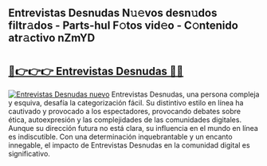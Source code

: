 ## Entrevistas Desnudas N𝚞𝚎vos desn𝚞dos filtr𝚊dos - Parts-huI F𝚘tos vid𝚎o - C𝚘ntenido atr𝚊ctivo nZmYD

# <h2><a href="http://mb2wzl2.tromn.icu/?c=Entrevistas+Desnudas">🔗👉👉👉 Entrevistas Desnudas 🔗🔗</a></h2>

[![Entrevistas Desnudas nuevo](https://i.imgur.com/pEAQMta.gif)](http://mb2wzl2.tromn.icu/?c=Entrevistas+Desnudas)
Entrevistas Desnudas, una persona compleja y esquiva, desafía la categorización fácil. Su distintivo estilo en línea ha cautivado y provocado a los espectadores, provocando debates sobre ética, autoexpresión y las complejidades de las comunidades digitales. Aunque su dirección futura no está clara, su influencia en el mundo en línea es indiscutible. Con una determinación inquebrantable y un encanto innegable, el impacto de Entrevistas Desnudas en la comunidad digital es significativo.
